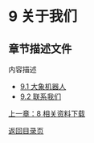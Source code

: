 # 9 关于我们
## 章节描述文件
内容描述
* [9.1 大象机器人](9.1.md)
* [9.2 联系我们](9.2.md)


[上一章：8 相关资料下载](../8-FilesDownload/8.md)

[返回目录页](../SUMMARY_Pro630.md) 